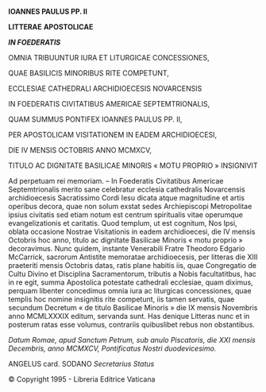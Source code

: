 **IOANNES PAULUS PP. II**

**LITTERAE** **APOSTOLICAE**

***IN FOEDERATIS***

OMNIA TRIBUUNTUR IURA ET LITURGICAE CONCESSIONES,

QUAE BASILICIS MINORIBUS RITE COMPETUNT,

ECCLESIAE CATHEDRALI ARCHIDIOECESIS NOVARCENSIS

IN FOEDERATIS CIVITATIBUS AMERICAE SEPTEMTRIONALIS,

QUAM SUMMUS PONTIFEX IOANNES PAULUS PP. II,

PER APOSTOLICAM VISITATIONEM IN EADEM ARCHIDIOECESI,

DIE IV MENSIS OCTOBRIS ANNO MCMXCV,

TITULO AC DIGNITATE BASILICAE MINORIS « MOTU PROPRIO » INSIGNIVIT

Ad perpetuam rei memoriam. – In Foederatis Civitatibus Americae Septemtrionalis merito sane celebratur ecclesia cathedralis Novarcensis archidioecesis Sacratissimo Cordi Iesu dicata atque magnitudine et artis operibus decora, quae non solum exstat sedes Archiepiscopi Metropolitae ipsius civitatis sed etiam notum est centrum spiritualis vitae operumque evangelizationis et caritatis. Quod templum, ut est cognitum, Nos Ipsi, oblata occasione Nostrae Visitationis in eadem archidioecesi, die IV mensis Octobris hoc anno, titulo ac dignitate Basilicae Minoris « motu proprio » decoravimus. Nunc quidem, instante Venerabili Fratre Theodoro Edgario McCarrick, sacrorum Antistite memoratae archidioecesis, per litteras die XIII praeteriti mensis Octobris datas, ratis plane habitis iis, quae Congregatio de Cultu Divino et Disciplina Sacramentorum, tributis a Nobis facultatitbus, hac in re egit, summa Apostolica potestate cathedrali ecclesiae, quam diximus, perquam libenter concedimus omnia iura ac liturgicas concessiones, quae templis hoc nomine insignitis rite competunt, iis tamen servatis, quae secundum Decretum « de titulo Basilicae Minoris » die IX mensis Novembris anno MCMLXXXIX editum, servanda sunt. Has denique Litteras nunc et in posterum ratas esse volumus, contrariis quibuslibet rebus non obstantibus.

*Datum Romae, apud Sanctum Petrum, sub anulo Piscatoris, die XXI mensis Decembris, anno MCMXCV, Pontificatus Nostri duodevicesimo.*

ANGELUS card. SODANO *Secretarius Status*

© Copyright 1995 - Libreria Editrice Vaticana